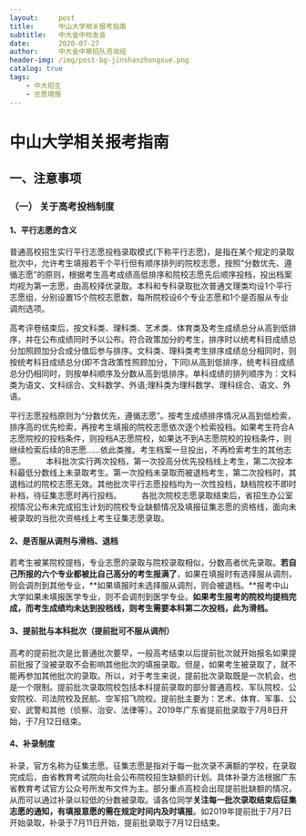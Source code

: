 ```yaml
---
layout:     post
title:      中山大学相关报考指南
subtitle:   中大金中校友会
date:       2020-07-27
author:     中大金中寒招队咨询组
header-img: /img/post-bg-jinshanzhongxue.png
catalog: true
tags:
    - 中大招生
    - 志愿填报
---
```


# 中山大学相关报考指南

## 一、注意事项

### （一） 关于高考投档制度

#### 1、平行志愿的含义

普通高校招生实行平行志愿投档录取模式(下称平行志愿)，是指在某个规定的录取批次中，允许考生填报若干个平行但有顺序排列的院校志愿，按照“分数优先、遵循志愿”的原则，根据考生高考成绩高低排序和院校志愿先后顺序投档，投出档案均视为第一志愿，由高校择优录取。本科和专科录取批次普通文理类均设1个平行志愿组，分别设置15个院校志愿数，每所院校设6个专业志愿和1个是否服从专业调剂选项。

高考评卷结束后，按文科类、理科类、艺术类、体育类及考生成绩总分从高到低排序，并在公布成绩同时予以公布。符合政策加分的考生，排序时以统考科目成绩总分加照顾加分合成分值后参与排序。文科类、理科类考生排序成绩总分相同时，则按统考科目成绩总分(即不含政策性照顾加分，下同)从高到低排序，统考科目成绩总分仍相同时，则按单科顺序及分数从高到低排序。单科成绩的排列顺序为：文科类为语文、文科综合、文科数学、外语;理科类为理科数学、理科综合、语文、外语。

平行志愿投档原则为“分数优先，遵循志愿”。按考生成绩排序情况从高到低检索，排序高的优先检索，再按考生填报的院校志愿依次逐个检索投档。如果考生符合A志愿院校的投档条件，则投档A志愿院校，如果达不到A志愿院校的投档条件，则继续检索后续的B志愿……依此类推。考生档案一旦投出，不再检索考生的其他志愿。
　　
本科批次实行两次投档，第一次投高分优先投档线上考生，第二次投本科最低分数线上未录取考生。第一次投档未录取而被退档考生，第二次投档时，其退档过的院校志愿无效。其他批次平行志愿投档均为一次性投档，缺档院校不即时补档，待征集志愿时再行投档。
　　
各批次院校志愿录取结束后，省招生办公室视情况公布未完成招生计划的院校专业缺额情况及填报征集志愿的资格线，面向未被录取的当批次资格线上考生征集志愿录取。

#### 2、是否服从调剂与滑档、退档

若考生被某院校提档，专业志愿的录取与院校录取相似，分数高者优先录取。**若自己所报的六个专业都被比自己高分的考生报满了**，如果在填报时有选择服从调剂，则会调剂到其他专业，**如果填报时未选择服从调剂，则会被退档。**报考中山大学如果未填报医学专业，则不会调剂到医学专业。**如果考生报考的院校均提档完成，而考生成绩均未达到投档线，则考生需要本科第二次投档，此为滑档。**

#### 3、提前批与本科批次（提前批可不服从调剂）

高考的提前批次是比普通批次要早，一般高考结束以后提前批次就开始报名如果提前批报了没被录取不会影响其他批次的填报录取。但是，如果考生被录取了，就不能再参加其他批次的录取。所以，对于考生来说，提前批次录取既是一次机会，也是一个限制。提前批次录取院校包括本科提前录取的部分普通高校、军队院校、公安院校、司法院校及民航、空军招飞院校。提前批主要为：艺术、体育、军事、公安、武警和其他（侦察、治安、法律等）。2019年广东省提前批录取于7月8日开始，于7月12日结束。

#### 4、补录制度

补录，官方名称为征集志愿。征集志愿是指对于每一批次录不满额的学校，在录取完成后，由省教育考试院向社会公布院校招生缺额的计划。具体补录方法根据广东省教育考试官方公众号所发布文件为主。部分重点高校会出现提前批缺额的情况，从而可以通过补录以较低的分数被录取。请各位同学**关注每一批次录取结束后征集志愿的通知，有填报意愿的需在规定时间内及时填报**。如2019年提前批于7月7日开始录取，补录于7月11日开始，提前批录取于7月12日结束。

